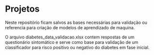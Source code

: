 # Projetos
Neste repositório ficam salvos as bases necessárias para validação ou referencia para criação de modelos de aprendizado de maquina.

O arquivo diabetes_data_validacao.xlsx contem respostas de um questionário sintomático e serve como base para validação de um classificador para risco positivo ou negativo do diabetes em fase inicial.
